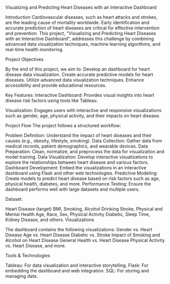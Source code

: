 Visualizing and Predicting Heart Diseases with an Interactive Dashboard

Introduction
Cardiovascular diseases, such as heart attacks and strokes, are the leading cause of mortality worldwide. Early identification and accurate prediction of heart diseases are critical for effective intervention and prevention. This project, "Visualizing and Predicting Heart Diseases with an Interactive Dashboard", addresses this challenge by combining advanced data visualization techniques, machine learning algorithms, and real-time health monitoring.


Project Objectives

By the end of this project, we aim to:
Develop an dashboard for heart disease data visualization.
Create accurate predictive models for heart diseases.
Utilize advanced data visualization techniques.
Enhance accessibility and provide educational resources.

Key Features:
Interactive Dashboard: Provides visual insights into heart disease risk factors using tools like Tableau.

Visualization: Engages users with interactive and responsive visualizations such as gender, age, physical activity, and their impacts on heart disease.

Project Flow
The project follows a structured workflow:

Problem Definition: Understand the impact of heart diseases and their causes (e.g., obesity, lifestyle, smoking).
Data Collection: Gather data from medical records, patient demographics, and wearable devices.
Data Preparation: Clean, normalize, and preprocess the data for visualization and model training.
Data Visualization: Develop interactive visualizations to explore the relationships between heart disease and various factors.
Dashboard Development: Embed the visualizations in an interactive dashboard using Flask and other web technologies.
Predictive Modeling: Create models to predict heart disease based on risk factors such as age, physical health, diabetes, and more.
Performance Testing: Ensure the dashboard performs well with large datasets and multiple users.

Dataset:

Heart Disease (target)
BMI, Smoking, Alcohol Drinking
Stroke, Physical and Mental Health
Age, Race, Sex, Physical Activity
Diabetic, Sleep Time, Kidney Disease, and others.
Visualizations

The dashboard contains the following visualizations:
Gender vs. Heart Disease
Age vs. Heart Disease
Diabetic vs. Stroke
Impact of Smoking and Alcohol on Heart Disease
General Health vs. Heart Disease
Physical Activity vs. Heart Disease, and more.

Tools & Technologies

Tableau: For data visualization and interactive storytelling.
Flask: For embedding the dashboard and web integration.
SQL: For storing and managing data.
